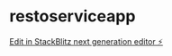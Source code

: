 # restoserviceapp

[Edit in StackBlitz next generation editor ⚡️](https://stackblitz.com/~/github.com/genoplastico/restoserviceapp)